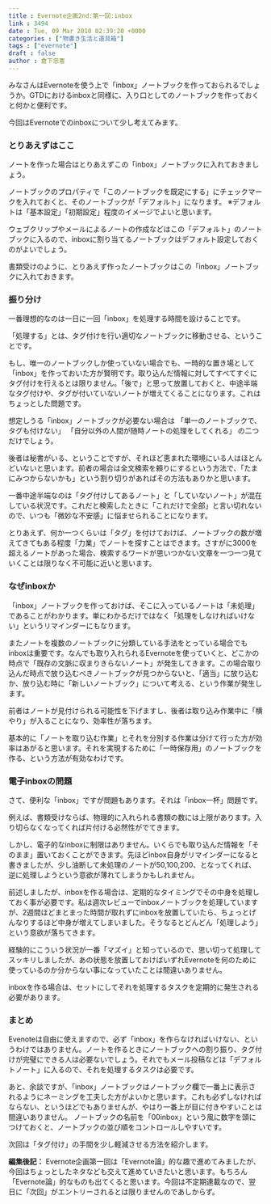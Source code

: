 ```yaml
---
title : Evernote企画2nd:第一回:inbox
link : 3494
date : Tue, 09 Mar 2010 02:39:20 +0000
categories : ["物書き生活と道具箱"]
tags : ["evernote"]
draft : false
author : 倉下忠憲
---
```


みなさんはEvernoteを使う上で「inbox」ノートブックを作っておられるでしょうか。GTDにおけるinboxと同様に、入り口としてのノートブックを作っておくと何かと便利です。

今回はEvernoteでのinboxについて少し考えてみます。

<h3>とりあえずはここ</h3>
ノートを作った場合はとりあえずこの「inbox」ノートブックに入れておきましょう。

ノートブックのプロパティで「このノートブックを既定にする」にチェックマークを入れておくと、そのノートブックが「デフォルト」になります。
※デフォルトは「基本設定」「初期設定」程度のイメージでよいと思います。

ウェブクリップやメールによるノートの作成などはこの「デフォルト」のノートブックに入るので、inboxに割り当てるノートブックはデフォルト設定しておくのがよいでしょう。

書類受けのように、とりあえず作ったノートブックはこの「inbox」ノートブックに入れておきます。

<h3>振り分け</h3>
一番理想的なのは一日に一回「inbox」を処理する時間を設けることです。

「処理する」とは、タグ付けを行い適切なノートブックに移動させる、ということです。

もし、唯一のノートブックしか使っていない場合でも、一時的な置き場として「inbox」を作っておいた方が賢明です。取り込んだ情報に対してすべてすぐにタグ付けを行えるとは限りません。「後で」と思って放置しておくと、中途半端なタグ付けや、タグが付いていないノートが増えてくることになります。これはちょっとした問題です。

想定しうる「inbox」ノートブックが必要ない場合は
「単一のノートブックで、タグも付けない」
「自分以外の人間が随時ノートの処理をしてくれる」
の二つだけでしょう。

後者は秘書がいる、ということですが、それほど恵まれた環境にいる人はほとんどいないと思います。前者の場合は全文検索を頼りにするという方法で、「たまにみつからないかも」という割り切りがあればその方法もありかと思います。

一番中途半端なのは「タグ付けしてあるノート」と「していないノート」が混在している状況です。これだと検索したときに「これだけで全部」と言い切れないので、いつも「微妙な不安感」に悩ませられることになります。

とりあえず、何か一つくらいは「タグ」を付けておけば、ノートブックの数が増えてきてもある程度「力業」でノートを探すことはできます。さすがに3000を超えるノートがあった場合、検索するワードが思いつかない文章を一つ一つ見ていくことは限りなく不可能に近いと思います。

<h3>なぜinboxか</h3>
「inbox」ノートブックを作っておけば、そこに入っているノートは「未処理」であることがわかります。単にわかるだけではなく「処理をしなければいけない」というリマインダーにもなります。

またノートを複数のノートブックに分類している手法をとっている場合でもinboxは重要です。なんでも取り入れられるEvernoteを使っていくと、どこかの時点で「既存の文脈に収まりきらないノート」が発生してきます。この場合取り込んだ時点で放り込むべきノートブックが見つからないと、「適当」に放り込むか、放り込む時に「新しいノートブック」について考える、という作業が発生します。

前者はノートが見付けられる可能性を下げますし、後者は取り込み作業中に「横やり」が入ることになり、効率性が落ちます。

基本的に「ノートを取り込む作業」とそれを分別する作業は分けて行った方が効率はあがると思います。それを実現するために「一時保存用」のノートブックを作る、という方法が有効なわけです。

<h3>電子inboxの問題</h3>
さて、便利な「inbox」ですが問題もあります。それは「inbox一杯」問題です。

例えば、書類受けならば、物理的に入れられる書類の数には上限があります。入り切らなくなってくれば片付ける必然性がでてきます。

しかし、電子的なinboxに制限はありません。いくらでも取り込んだ情報を「そのまま」置いておくことができます。先ほどinbox自身がリマインダーになると書きましたが、少し油断して未処理のノートが50,100,200、となってくれば、逆に処理しようという意欲が薄れてしまうかもしれません。

前述しましたが、inboxを作る場合は、定期的なタイミングでその中身を処理しておく事が必要です。私は週次レビューでinboxノートブックを処理していますが、2週間ほどまとまった時間が取れずにinboxを放置していたら、ちょっとげんなりするほど中身が増えてしまいました。そうなるとどんどん「処理しよう」という意欲が落ちてきます。

経験的にこういう状況が一番「マズイ」と知っているので、思い切って処理してスッキリしましたが、あの状態を放置しておけばいずれEvernoteを何のために使っているのか分からない事になっていたことは間違いありません。

inboxを作る場合は、セットにしてそれを処理するタスクを定期的に発生される必要があります。

<h3>まとめ</h3>
Evenoteは自由に使えますので、必ず「inbox」を作らなければいけない、というわけではありません。ノートを作るときにノートブックへの割り振り、タグ付けが完璧にできる人は必要ないでしょう。それでもメール投稿などは「デフォルトノート」に入るので、それを処理するタスクは必要です。

あと、余談ですが、「inbox」ノートブックはノートブック欄で一番上に表示されるようにネーミングを工夫した方がよいかと思います。これも必ずしなければならない、というほどでもありませんが、やはり一番上が目に付きやすいことは間違いありません。
ノートブックの名前を「00inbox」という風に数字を頭につけておくと、ノートブックの並び順をコントロールしやすいです。

次回は「タグ付け」の手間を少し軽減させる方法を紹介します。

<div class="column">
<strong>編集後記：</strong>
Evernote企画第一回は「Evernote論」的な趣で進めてみましたが、今回はちょっとしたネタなども交えて進めていきたいと思います。もちろん「Evernote論」的なものも出てくると思います。今回は不定期連載なので、翌日に「次回」がエントリーされるとは限りませんのであしからず。</div>